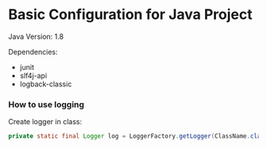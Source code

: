 # Basic Configuration for Java Project

Java Version: 1.8

Dependencies:

- junit
- slf4j-api
- logback-classic

### How to use logging

Create logger in class:

```java
private static final Logger log = LoggerFactory.getLogger(ClassName.class);
```
